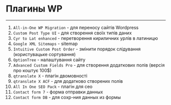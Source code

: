 # Плагины WP

---

1. `All-in-One WP Migration` - для переносу сайтів Wordpress
2. `Custom Post Type UI` - для створення своїх типів даних
3. `Cyr to Lat enhanced` - перетворення кириличних урлів в латиницю
4. `Google XML Sitemaps` - sitemap
5. `Intuitive Custom Post Order` - змінити порядок слідування (користувацьке сортування)
6. `OptionTree` - налаштування сайту
7. `Advanced Custom Fields Pro` - для створення додаткових полів (версія про коштує 100$)
8. `qtranslate X` - плагін двомовності
9. `qtranslate X ACF` - для додатково створених полів
10. `All In One SEO Pack` - плагін для сео
10. `Contact form 7` - форма отправки данных
10. `Contact form DB` - для сохр-ния данных из формы
